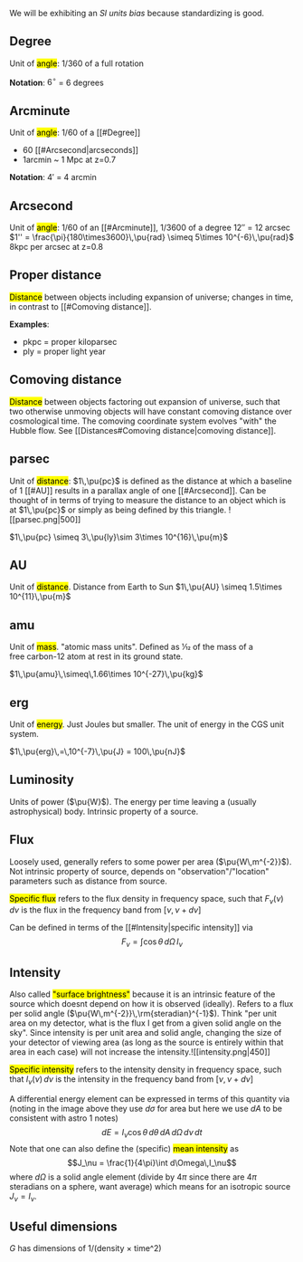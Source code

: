 We will be exhibiting an *SI units bias* because standardizing is good. 

## Degree
Unit of <mark class="hltr-pink">angle</mark>: $1/360$ of a full rotation

**Notation**:
$6^\circ$ = 6 degrees


## Arcminute
Unit of <mark class="hltr-pink">angle</mark>: $1/60$ of a [[#Degree]]
- 60 [[#Arcsecond|arcseconds]]
- 1arcmin ~ 1 Mpc at z=0.7

**Notation**:
$4'$ = 4 arcmin

## Arcsecond
Unit of <mark class="hltr-pink">angle</mark>: 1/60 of an [[#Arcminute]], $1/3600$ of a degree
$12''$ = 12 arcsec
$1'' = \frac{\pi}{180\times3600}\,\pu{rad} \simeq 5\times 10^{-6}\,\pu{rad}$
8kpc per arcsec at z=0.8

## Proper distance
<mark class="hltr-pink">Distance</mark> between objects including expansion of universe; changes in time, in contrast to [[#Comoving distance]].

**Examples**:
- pkpc = proper kiloparsec
- ply = proper light year


## Comoving distance
<mark class="hltr-pink">Distance</mark> between objects factoring out expansion of universe, such that two otherwise unmoving objects will have constant comoving distance over cosmological time. The comoving coordinate system evolves "with" the Hubble flow. See [[Distances#Comoving distance|comoving distance]]. 


## parsec
Unit of <mark class="hltr-pink">distance</mark>: $1\,\pu{pc}$ is defined as the distance at which a baseline of 1 [[#AU]] results in a parallax angle of one [[#Arcsecond]]. Can be thought of in terms of trying to measure the distance to an object which is at $1\,\pu{pc}$ or simply as being defined by this triangle.
![[parsec.png|500]]

$1\,\pu{pc} \simeq 3\,\pu{ly}\sim 3\times 10^{16}\,\pu{m}$


## AU
Unit of <mark class="hltr-pink">distance</mark>. Distance from Earth to Sun
$1\,\pu{AU} \simeq 1.5\times 10^{11}\,\pu{m}$


## amu
Unit of <mark class="hltr-pink">mass</mark>. "atomic mass units". Defined as 1⁄12 of the mass of a free carbon-12 atom at rest in its ground state.

$1\,\pu{amu}\,\simeq\,1.66\times 10^{-27}\,\pu{kg}$  


## erg
Unit of <mark class="hltr-pink">energy</mark>. Just Joules but smaller. The unit of energy in the CGS unit system.

$1\,\pu{erg}\,=\,10^{-7}\,\pu{J} = 100\,\pu{nJ}$  


## Luminosity
Units of power ($\pu{W}$). The energy per time leaving a (usually astrophysical) body. Intrinsic property of a source.


## Flux
Loosely used, generally refers to some power per area ($\pu{W\,m^{-2}}$). Not intrinsic property of source, depends on "observation"/"location" parameters such as distance from source.

<mark class="hltr-pink">Specific flux</mark> refers to the flux density in frequency space, such that $F_\nu(\nu)\,d\nu$ is the flux in the frequency band from $[\nu,\nu + d\nu]$ 

Can be defined in terms of the [[#Intensity|specific intensity]] via 
$$F_\nu = \int \cos\theta \,d\Omega\,I_\nu$$

## Intensity
Also called <mark class="hltr-pink">"surface brightness"</mark> because it is an intrinsic feature of the source which doesnt depend on how it is observed (ideally). Refers to a flux per solid angle ($\pu{W\,m^{-2}}\,\rm{steradian}^{-1}$). Think "per unit area on my detector, what is the flux I get from a given solid angle on the sky". Since intensity is per unit area and solid angle, changing the size of your detector of viewing area (as long as the source is entirely within that area in each case) will not increase the intensity.![[intensity.png|450]]

<mark class="hltr-pink">Specific intensity</mark> refers to the intensity density in frequency space, such that $I_\nu(\nu)\,d\nu$ is the intensity in the frequency band from $[\nu,\nu + d\nu]$ 

A differential energy element can be expressed in terms of this quantity via (noting in the image above they use $d\sigma$ for area but here we use $dA$ to be consistent with astro 1 notes)$$dE = I_\nu \cos\theta\, d\theta\,dA\, d\Omega\, d\nu\, dt$$
Note that one can also define the (specific) <mark class="hltr-pink">mean intensity</mark> as $$J_\nu = \frac{1}{4\pi}\int d\Omega\,I_\nu$$where $d\Omega$ is a solid angle element (divide by $4\pi$ since there are $4\pi$ steradians on a sphere, want average) which means for an isotropic source $J_\nu = I_\nu$.


## Useful dimensions
$G$ has dimensions of 1/(density $\times$ time^2)
